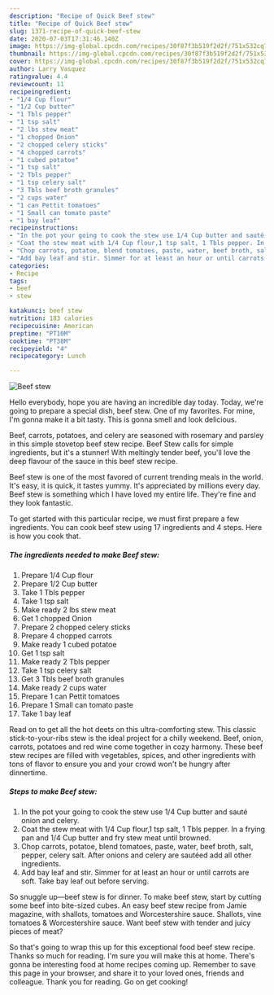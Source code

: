 ```yaml
---
description: "Recipe of Quick Beef stew"
title: "Recipe of Quick Beef stew"
slug: 1371-recipe-of-quick-beef-stew
date: 2020-07-03T17:31:46.140Z
image: https://img-global.cpcdn.com/recipes/30f87f3b519f2d2f/751x532cq70/beef-stew-recipe-main-photo.jpg
thumbnail: https://img-global.cpcdn.com/recipes/30f87f3b519f2d2f/751x532cq70/beef-stew-recipe-main-photo.jpg
cover: https://img-global.cpcdn.com/recipes/30f87f3b519f2d2f/751x532cq70/beef-stew-recipe-main-photo.jpg
author: Larry Vasquez
ratingvalue: 4.4
reviewcount: 11
recipeingredient:
- "1/4 Cup flour"
- "1/2 Cup butter"
- "1 Tbls pepper"
- "1 tsp salt"
- "2 lbs stew meat"
- "1 chopped Onion"
- "2 chopped celery sticks"
- "4 chopped carrots"
- "1 cubed potatoe"
- "1 tsp salt"
- "2 Tbls pepper"
- "1 tsp celery salt"
- "3 Tbls beef broth granules"
- "2 cups water"
- "1 can Pettit tomatoes"
- "1 Small can tomato paste"
- "1 bay leaf"
recipeinstructions:
- "In the pot your going to cook the stew use 1/4 Cup butter and sauté onion and celery."
- "Coat the stew meat with 1/4 Cup flour,1 tsp salt, 1 Tbls pepper. In a frying pan and 1/4 Cup butter and fry stew meat until browned."
- "Chop carrots, potatoe, blend tomatoes, paste, water, beef broth, salt, pepper, celery salt. After onions and celery are sautéed add all other ingredients."
- "Add bay leaf and stir. Simmer for at least an hour or until carrots are soft. Take bay leaf out before serving."
categories:
- Recipe
tags:
- beef
- stew

katakunci: beef stew 
nutrition: 183 calories
recipecuisine: American
preptime: "PT10M"
cooktime: "PT38M"
recipeyield: "4"
recipecategory: Lunch

---
```



![Beef stew](https://img-global.cpcdn.com/recipes/30f87f3b519f2d2f/751x532cq70/beef-stew-recipe-main-photo.jpg)

Hello everybody, hope you are having an incredible day today. Today, we're going to prepare a special dish, beef stew. One of my favorites. For mine, I'm gonna make it a bit tasty. This is gonna smell and look delicious.

Beef, carrots, potatoes, and celery are seasoned with rosemary and parsley in this simple stovetop beef stew recipe. Beef Stew calls for simple ingredients, but it&#39;s a stunner! With meltingly tender beef, you&#39;ll love the deep flavour of the sauce in this beef stew recipe.

Beef stew is one of the most favored of current trending meals in the world. It's easy, it is quick, it tastes yummy. It's appreciated by millions every day. Beef stew is something which I have loved my entire life. They're fine and they look fantastic.


To get started with this particular recipe, we must first prepare a few ingredients. You can cook beef stew using 17 ingredients and 4 steps. Here is how you cook that.

<!--inarticleads1-->

##### The ingredients needed to make Beef stew:

1. Prepare 1/4 Cup flour
1. Prepare 1/2 Cup butter
1. Take 1 Tbls pepper
1. Take 1 tsp salt
1. Make ready 2 lbs stew meat
1. Get 1 chopped Onion
1. Prepare 2 chopped celery sticks
1. Prepare 4 chopped carrots
1. Make ready 1 cubed potatoe
1. Get 1 tsp salt
1. Make ready 2 Tbls pepper
1. Take 1 tsp celery salt
1. Get 3 Tbls beef broth granules
1. Make ready 2 cups water
1. Prepare 1 can Pettit tomatoes
1. Prepare 1 Small can tomato paste
1. Take 1 bay leaf


Read on to get all the hot deets on this ultra-comforting stew. This classic stick-to-your-ribs stew is the ideal project for a chilly weekend. Beef, onion, carrots, potatoes and red wine come together in cozy harmony. These beef stew recipes are filled with vegetables, spices, and other ingredients with tons of flavor to ensure you and your crowd won&#39;t be hungry after dinnertime. 

<!--inarticleads2-->

##### Steps to make Beef stew:

1. In the pot your going to cook the stew use 1/4 Cup butter and sauté onion and celery.
1. Coat the stew meat with 1/4 Cup flour,1 tsp salt, 1 Tbls pepper. In a frying pan and 1/4 Cup butter and fry stew meat until browned.
1. Chop carrots, potatoe, blend tomatoes, paste, water, beef broth, salt, pepper, celery salt. After onions and celery are sautéed add all other ingredients.
1. Add bay leaf and stir. Simmer for at least an hour or until carrots are soft. Take bay leaf out before serving.


So snuggle up—beef stew is for dinner. To make beef stew, start by cutting some beef into bite-sized cubes. An easy beef stew recipe from Jamie magazine, with shallots, tomatoes and Worcestershire sauce. Shallots, vine tomatoes &amp; Worcestershire sauce. Want beef stew with tender and juicy pieces of meat? 

So that's going to wrap this up for this exceptional food beef stew recipe. Thanks so much for reading. I'm sure you will make this at home. There's gonna be interesting food at home recipes coming up. Remember to save this page in your browser, and share it to your loved ones, friends and colleague. Thank you for reading. Go on get cooking!
